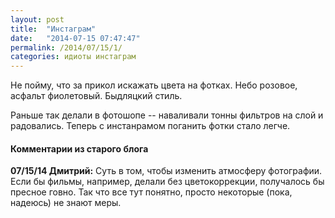 ```yaml
---
layout: post
title:  "Инстаграм"
date:   "2014-07-15 07:47:47"
permalink: /2014/07/15/1/
categories: идиоты инстаграм
---
```


Не пойму, что за прикол искажать цвета на фотках. Небо розовое,
асфальт фиолетовый. Быдляцкий стиль.

Раньше так делали в фотошопе -- наваливали тонны фильтров на слой и
радовались. Теперь с инстанрамом поганить фотки стало легче.


#### Комментарии из старого блога


**07/15/14 Дмитрий:** Суть в том, чтобы изменить атмосферу
  фотографии. Если бы фильмы, например, делали без цветокоррекции,
  получалось бы пресное говно. Так что все тут понятно, просто
  некоторые (пока, надеюсь) не знают меры.
